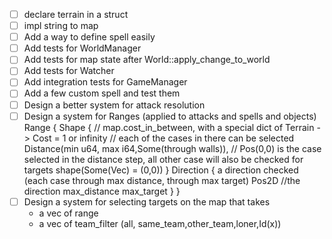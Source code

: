 - [ ] declare terrain in a struct
- [ ] impl string to map
- [ ] Add a way to define spell easily
- [ ] Add tests for WorldManager
- [ ] Add tests for map state after World::apply_change_to_world
- [ ] Add tests for Watcher
- [ ] Add integration tests for GameManager
- [ ] Add a few custom spell and test them
- [ ] Design a better system for attack resolution
- [ ] Design a system for Ranges (applied to attacks and spells and objects) 
Range {
    Shape {
        // map.cost_in_between, with a special dict of Terrain -> Cost = 1 or infinity
        // each of the cases in there can be selected
        Distance(min u64, max i64,Some(through walls)),
        // Pos(0,0) is the case selected in the distance step, all other case will also be checked for targets
        shape(Some(Vec<Pos2D>) = (0,0))
    }
    Direction {
        a direction checked (each case through max distance, through max target)
        Pos2D //the direction
        max_distance
        max_target
    }
}
- [ ] Design a system for selecting targets on the map that takes
    - a vec of range
    - a vec of team_filter (all, same_team,other_team,loner,Id(x))